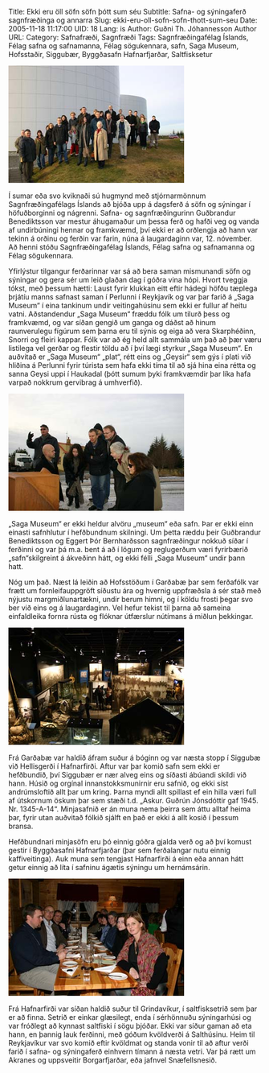Title: Ekki eru öll söfn söfn þótt sum séu
Subtitle: Safna- og sýningaferð sagnfræðinga og annarra
Slug: ekki-eru-oll-sofn-sofn-thott-sum-seu
Date: 2005-11-18 11:17:00
UID: 18
Lang: is
Author: Guðni Th. Jóhannesson
Author URL: 
Category: Safnafræði, Sagnfræði
Tags: Sagnfræðingafélag Íslands, Félag safna og safnamanna, Félag sögukennara, safn, Saga Museum, Hofsstaðir, Siggubær, Byggðasafn Hafnarfjarðar, Saltfisksetur

![Sagnfræðingar í Öskjuhlíð](36.jpg)

Í sumar eða svo kviknaði sú hugmynd með stjórnarmönnum Sagnfræðingafélags Íslands að bjóða upp á dagsferð á söfn og sýningar í höfuðborginni og nágrenni. Safna- og sagnfræðingurinn Guðbrandur Benediktsson var mestur áhugamaður um þessa ferð og hafði veg og vanda af undirbúningi hennar og framkvæmd, því ekki er að orðlengja að hann var tekinn á orðinu og ferðin var farin, núna á laugardaginn var, 12. nóvember. Að henni stóðu Sagnfræðingafélag Íslands, Félag safna og safnamanna og Félag sögukennara.

Yfirlýstur tilgangur ferðarinnar var sá að bera saman mismunandi söfn og sýningar og gera sér um leið glaðan dag í góðra vina hópi. Hvort tveggja tókst, með þessum hætti: Laust fyrir klukkan eitt eftir hádegi höfðu tæplega þrjátíu manns safnast saman í Perlunni í Reykjavík og var þar farið á „Saga Museum“ í eina tankinum undir veitingahúsinu sem ekki er fullur af heitu vatni. Aðstandendur „Saga Museum“ fræddu fólk um tilurð þess og framkvæmd, og var síðan gengið um ganga og dáðst að hinum raunverulegu fígúrum sem þarna eru til sýnis og eiga að vera Skarphéðinn, Snorri og fleiri kappar. Fólk var að ég held allt sammála um það að þær væru listilega vel gerðar og flestir töldu að í því lægi styrkur „Saga Museum“. En auðvitað er „Saga Museum“ „plat“, rétt eins og „Geysir“ sem gýs í plati við hliðina á Perlunni fyrir túrista sem hafa ekki tíma til að sjá hina eina rétta og sanna Geysi uppi í Haukadal (þótt sumum þyki framkvæmdir þar líka hafa varpað nokkrum gervibrag á umhverfið).

![Sagnfræðingar skoða fornminjar í Garðabæ](37.jpg)

„Saga Museum“ er ekki heldur alvöru „museum“ eða safn. Þar er ekki einn einasti safnhlutur í hefðbundnum skilningi. Um þetta ræddu þeir Guðbrandur Benediktsson og Eggert Þór Bernharðsson sagnfræðingur nokkuð síðar í ferðinni og var þá m.a. bent á að í lögum og reglugerðum væri fyrirbærið „safn“skilgreint á ákveðinn hátt, og ekki félli „Saga Museum“ undir þann hatt.

Nóg um það. Næst lá leiðin að Hofsstöðum í Garðabæ þar sem ferðafólk var frætt um fornleifauppgröft síðustu ára og hvernig uppfræðsla á sér stað með nýjustu margmiðlunartækni, undir berum himni, og í köldu frosti þegar svo ber við eins og á laugardaginn. Vel hefur tekist til þarna að sameina einfaldleika fornra rústa og flóknar útfærslur nútímans á miðlun þekkingar.

![Sagnfræðingar heimsækja Saltfiskssetrið](34.jpg)

Frá Garðabæ var haldið áfram suður á bóginn og var næsta stopp í Siggubæ við Hellisgerði í Hafnarfirði. Aftur var þar komið safn sem ekki er hefðbundið, því Siggubær er nær alveg eins og síðasti ábúandi skildi við hann. Húsið og orgínal innanstokksmunirnir eru safnið, og ekki síst andrúmsloftið allt þar um kring. Þarna myndi allt spillast ef ein hilla væri full af útskornum öskum þar sem stæði t.d. „Askur. Guðrún Jónsdóttir gaf 1945. Nr. 1345-A-14“. Minjasafnið er án muna nema þeirra sem áttu alltaf heima þar, fyrir utan auðvitað fólkið sjálft en það er ekki á allt kosið í þessum bransa.

Hefðbundnari minjasöfn eru þó einnig góðra gjalda verð og að því komust gestir í Byggðasafni Hafnarfjarðar (þar sem ferðalangar nutu einnig kaffiveitinga). Auk muna sem tengjast Hafnarfirði á einn eða annan hátt getur einnig að líta í safninu ágætis sýningu um hernámsárin.

![Sagnfræðingar borða saltfisk á Salthúsinu](35.jpg)

Frá Hafnarfirði var síðan haldið suður til Grindavíkur, í saltfisksetrið sem þar er að finna. Setrið er einkar glæsilegt, enda í sérhönnuðu sýningarhúsi og var fróðlegt að kynnast saltfiski í sögu þjóðar. Ekki var síður gaman að eta hann, en þannig lauk ferðinni, með góðum kvöldverði á Salthúsinu. Heim til Reykjavíkur var svo komið eftir kvöldmat og standa vonir til að aftur verði farið í safna- og sýningaferð einhvern tímann á næsta vetri. Var þá rætt um Akranes og uppsveitir Borgarfjarðar, eða jafnvel Snæfellsnesið.
